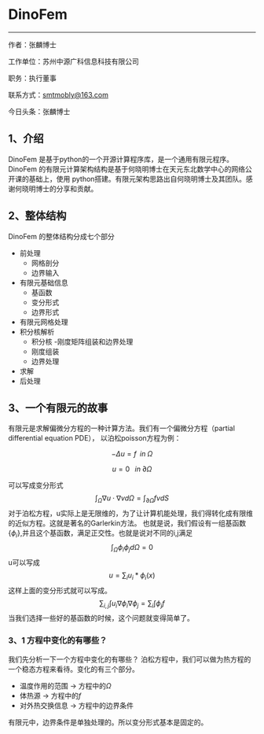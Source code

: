 # DinoFem
------

作者：张麟博士

工作单位：苏州中源广科信息科技有限公司

职务：执行董事

联系方式：smtmobly@163.com

今日头条：张麟博士


## 1、介绍
DinoFem 是基于python的一个开源计算程序库，是一个通用有限元程序。
DinoFem 的有限元计算架构结构是基于何晓明博士在天元东北数学中心的网络公开课的基础上，使用
python搭建。有限元架构思路出自何晓明博士及其团队。感谢何晓明博士的分享和贡献。
## 2、整体结构

DinoFem 的整体结构分成七个部分
- 前处理
    - 网格剖分
    - 边界输入
- 有限元基础信息
    - 基函数
    - 变分形式
    - 边界形式
- 有限元网格处理
- 积分核解析
    - 积分核
-刚度矩阵组装和边界处理
    - 刚度组装
    - 边界处理
- 求解
- 后处理

## 3、一个有限元的故事
有限元是求解偏微分方程的一种计算方法。我们有一个偏微分方程（partial differential equation PDE），
以泊松poisson方程为例：

$$-\Delta u = f \;\;     in\; \Omega$$

$$ u =0  \;\;\;in\; \partial \Omega $$

可以写成变分形式
$$\int_\Omega \nabla u \cdot \nabla v d\Omega = \int_{\partial \Omega} f v dS$$
对于泊松方程，u实际上是无限维的，为了让计算机能处理，我们得转化成有限维的近似方程。这就是著名的Garlerkin方法。
也就是说，我们假设有一组基函数 {$\phi_i$},并且这个基函数，满足正交性。也就是说对不同的i,j满足
$$\int_\Omega \phi_i \phi_j d\Omega =0$$
u可以写成
$$ u = \sum_i u_i * \phi_i(x)$$
这样上面的变分形式就可以写成。
$$\sum_{i,j} \int u_i \nabla \phi_i \nabla \phi_j =  \sum_i \int \phi_j f$$
当我们选择一些好的基函数的时候，这个问题就变得简单了。

### 3、1 方程中变化的有哪些？

我们先分析一下一个方程中变化的有哪些？
泊松方程中，我们可以做为热方程的一个稳态方程来看待。变化的有三个部分。
- 温度作用的范围 -> 方程中的$\Omega$
- 体热源 -> 方程中的$f$
- 对外热交换信息 -> 方程中的边界条件

有限元中，边界条件是单独处理的。所以变分形式基本是固定的。